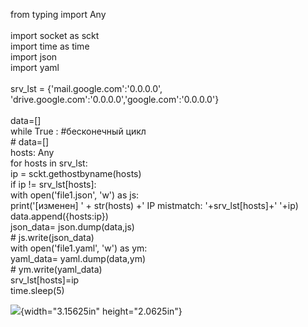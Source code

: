 from typing import Any\
\
import socket as sckt\
import time as time\
import json\
import yaml\
\
srv_lst = {\'mail.google.com\':\'0.0.0.0\',
\'drive.google.com\':\'0.0.0.0\',\'google.com\':\'0.0.0.0\'}\
\
data=\[\]\
while True : #бесконечный цикл\
\# data=\[\]\
hosts: Any\
for hosts in srv_lst:\
ip = sckt.gethostbyname(hosts)\
if ip != srv_lst\[hosts\]:\
with open(\'file1.json\', \'w\') as js:\
print(\'\[изменен\] \' + str(hosts) +\' IP mistmatch:
\'+srv_lst\[hosts\]+\' \'+ip)\
data.append({hosts:ip})\
json_data= json.dump(data,js)\
\# js.write(json_data)\
with open(\'file1.yaml\', \'w\') as ym:\
yaml_data= yaml.dump(data,ym)\
\# ym.write(yaml_data)\
srv_lst\[hosts\]=ip\
time.sleep(5)

![](C:/Users/ан/PycharmProjects/devops-netology/import-resources/media/image1.png){width="3.15625in"
height="2.0625in"}
